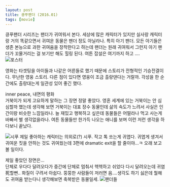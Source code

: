 ```yaml
---
layout: post
title: 쿵푸팬더 (2016.01)
tags: [movie]
---
```

킁푸팬더 시리즈는 팬더가 귀여워서 본다. 세상에 많은 캐릭터가 있지만 실사랑 캐릭터랑 거의 똑같으면서 귀여운 동물은 팬더 정도 아닐라나. 특히 아기 팬더. 모든 아기들은 생존 본능으로 과한 귀여움을 장착한다고 하는데 팬더는 원래 귀여워서 그런지 아기 팬더가 꼬물거리는 걸 보기만 해도 힐링 된다. 여튼 잡설은 여기까지 하고 ....  
![포스터](http://lh3.googleusercontent.com/-7ke4DzNSYBM/Vq2RGT2TcvI/AAAAAAAAAnw/dxiiTa-yWxc/s1280/upload_-1.jpg)

영화는 타겟팅을 아이들과 나같은 어른들로 했기 때문에 스토리가 전형적인 기승전결이다. 무난한 영웅 스토리. 다른 점이 있다면 영웅이 조금 촐랑댄다는 거랄까. 각성을 한 순간에도 촐랑대는게 일관성 있어 좋긴 했다.     

inner peace, 내면의 평화        
거북이가 되게 고요하게 말하는 그 장면 정말 좋았다. 영혼 세계에 있는 거북이는 안 심심할까 했는데 생각해 보면 거북이는 대표 장수 동물인데 삶의 속도가 느려서 사실은 인간이랑 비슷한 느낌일라나. 늘 재밌고 행복하고 싶은데 동물들은 어떨라나 먹고 사는게 바빠서 별 생각없을라나. 여튼 동물들만 한가득 나오는 애니를 보며 이런 저런 생각을 하다보니 끝났다.       

![시푸](http://lh3.googleusercontent.com/-PPL1LknAn_0/Vq2RFid_PkI/AAAAAAAAAns/4cvLDkDRxCQ/s1280/upload_-1.jpg)
제일 좋아하는 캐릭터는 의외로(?) 시푸. 작고 톡 쏘는게 귀엽다. 귀엽게 생겨서 귀여운 짓을 안하는 것도 귀여웠는데 3편에 dramatic exit을 할 줄이야...ㅋ 오래 보고 볼 일이다.       

제일 좋았던 장면은...        
단체로 우다다 달려오다가 중간에 단체로 멈춰서 헥헥하고 쉬었다 다시 달려오는데 귀염死할뻔.. 화질이 구려서 아쉽다. 뚱뚱한 사람들이 저러면 음....생각도 하기 싫은데 뭘해도 귀여움 받는다니 생각해보면 축복받은 동물일세.
![팬더들](http://lh3.googleusercontent.com/-TFy7LFdL31g/Vq2RFXt8IkI/AAAAAAAAAnk/5hwkUl-FgyA/s1280/upload_-1.jpg)